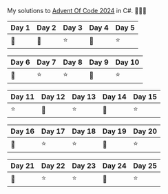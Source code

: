 My solutions to [Advent Of Code 2024](https://adventofcode.com/2024) in C#. 🎅🎄✨

| Day 1 | Day 2 | Day 3 | Day 4 | Day 5 |
|-------|-------|-------|-------|-------|
| 🌟    | 🌟    | ⭐    | 🌟    | ⭐    |

| Day 6 | Day 7 | Day 8 | Day 9 | Day 10 |
|-------|-------|-------|-------|--------|
| 🌟    | ⭐    | ⭐    | 🌟    | ⭐     |

| Day 11 | Day 12 | Day 13 | Day 14 | Day 15 |
|--------|--------|--------|--------|--------|
| ⭐     | 🌟     | ⭐     | 🌟     | ⭐     |

| Day 16 | Day 17 | Day 18 | Day 19 | Day 20 |
|--------|--------|--------|--------|--------|
| 🌟     | ⭐     | ⭐     | 🌟     | ⭐     |

| Day 21 | Day 22 | Day 23 | Day 24 | Day 25 |
|--------|--------|--------|--------|--------|
| 🌟     | ⭐     | ⭐     | 🌟     | ⭐     |